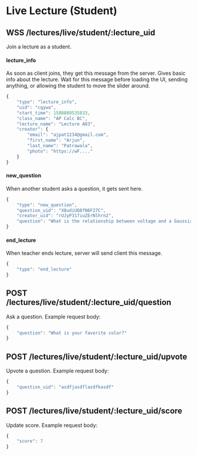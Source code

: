 # Live Lecture (Student)

## WSS /lectures/live/student/:lecture_uid

Join a lecture as a student.

#### lecture_info

As soon as client joins, they get this message from the server.
Gives basic info about the lecture.
Wait for this message before loading the UI, sending anything, or allowing the student to move the slider around.

```javascript
{
    "type": "lecture_info",
    "uid": "cqywa",
    "start_time": 1588889535833,
    "class_name": "AP Calc BC",
    "lecture_name": "Lecture A83",
    "creator": {
        "email": "ajpat1234@gmail.com",
        "first_name": "Arjun",
        "last_name": "Patrawala",
        "photo": "https://wF...."
    }
}
```

#### new_question

When another student asks a question, it gets sent here.

```javascript
{
    "type": "new_question",
    "question_uid": "X8udiUQ8fN6F27C",
    "creator_uid": "rUJyP317iuZErNlhrn2",
    "question": "What is the relationship between voltage and a Gaussian surface?"
}
```

#### end_lecture

When teacher ends lecture, server will send client this message.

```javascript
{
    "type": "end_lecture"
}
```

## POST /lectures/live/student/:lecture_uid/question

Ask a question.
Example request body:

```javascript
{
    "question": "What is your favorite color?"
}
```

## POST /lectures/live/student/:lecture_uid/upvote

Upvote a question.
Example request body:

```javascript
{
    "question_uid": "asdfjasdflasdfkasdf"
}
```

## POST /lectures/live/student/:lecture_uid/score

Update score.
Example request body:
```javascript
{
    "score": 7
}
